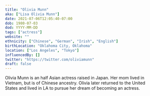 ```yaml
---
title: "Olivia Munn"
aka: ["Lisa Olivia Munn"]
date: 2021-07-06T12:05:40-07:00
dob: 1980-07-03
dod: YYYY-MM-DD
tags: ["actress"]
website: ""
ethnicity: ["Chinese", "German", "Irish", "English"]
birthLocation: "Oklahoma City, Oklahoma"
location: ["Los Angeles", "Tokyo"]
influencedBy: []
twitter: "https://twitter.com/oliviamunn"
draft: false
---
```


Olivia Munn is an half Asian actress raised in Japan. Her mom lived in Vietnam, but is of Chinese ancestry. Olivia later returned to the United States and lived in LA to pursue her dream of becoming an actress.
